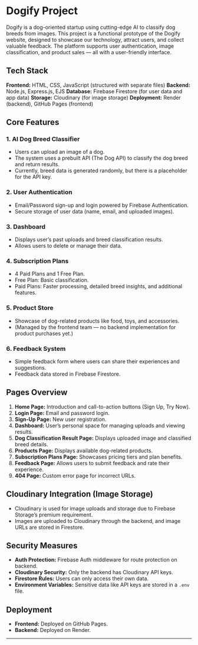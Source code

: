 # Dogify Project

Dogify is a dog-oriented startup using cutting-edge AI to classify dog breeds from images. This project is a functional prototype of the Dogify website, designed to showcase our technology, attract users, and collect valuable feedback. The platform supports user authentication, image classification, and product sales — all with a user-friendly interface.

## Tech Stack

**Frontend:** HTML, CSS, JavaScript (structured with separate files)
**Backend:** Node.js, Express.js, EJS
**Database:** Firebase Firestore (for user data and app data)
**Storage:** Cloudinary (for image storage)
**Deployment:** Render (backend), GitHub Pages (frontend)

## Core Features

### 1. AI Dog Breed Classifier

- Users can upload an image of a dog.
- The system uses a prebuilt API (The Dog API) to classify the dog breed and return results.
- Currently, breed data is generated randomly, but there is a placeholder for the API key.

### 2. User Authentication

- Email/Password sign-up and login powered by Firebase Authentication.
- Secure storage of user data (name, email, and uploaded images).

### 3. Dashboard

- Displays user’s past uploads and breed classification results.
- Allows users to delete or manage their data.

### 4. Subscription Plans

- 4 Paid Plans and 1 Free Plan.
- Free Plan: Basic classification.
- Paid Plans: Faster processing, detailed breed insights, and additional features.

### 5. Product Store

- Showcase of dog-related products like food, toys, and accessories.
- (Managed by the frontend team — no backend implementation for product purchases yet.)

### 6. Feedback System

- Simple feedback form where users can share their experiences and suggestions.
- Feedback data stored in Firebase Firestore.

## Pages Overview

1. **Home Page:** Introduction and call-to-action buttons (Sign Up, Try Now).
2. **Login Page:** Email and password login.
3. **Sign-Up Page:** New user registration.
4. **Dashboard:** User’s personal space for managing uploads and viewing results.
5. **Dog Classification Result Page:** Displays uploaded image and classified breed details.
6. **Products Page:** Displays available dog-related products.
7. **Subscription Plans Page:** Showcases pricing tiers and plan benefits.
8. **Feedback Page:** Allows users to submit feedback and rate their experience.
9. **404 Page:** Custom error page for incorrect URLs.

## Cloudinary Integration (Image Storage)

- Cloudinary is used for image uploads and storage due to Firebase Storage’s premium requirement.
- Images are uploaded to Cloudinary through the backend, and image URLs are stored in Firestore.

## Security Measures

- **Auth Protection:** Firebase Auth middleware for route protection on backend.
- **Cloudinary Security:** Only the backend has Cloudinary API keys.
- **Firestore Rules:** Users can only access their own data.
- **Environment Variables:** Sensitive data like API keys are stored in a `.env` file.

## Deployment

- **Frontend:** Deployed on GitHub Pages.
- **Backend:** Deployed on Render.

---
